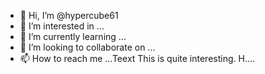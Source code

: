 - 👋 Hi, I’m @hypercube61
- 👀 I’m interested in ...
- 🌱 I’m currently learning ...
- 💞️ I’m looking to collaborate on ...
- 📫 How to reach me ...Teext
This is quite interesting. H....
<!---
hypercube61/hypercube61 is a ✨ special ✨ repository because its `README.md` (this file) appears on your GitHub profile.
You can click the Preview link to take a look at your changes.
--->
